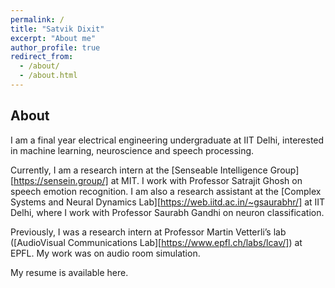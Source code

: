 ```yaml
---
permalink: /
title: "Satvik Dixit"
excerpt: "About me"
author_profile: true
redirect_from: 
  - /about/
  - /about.html
---
```


About
------

I am a final year electrical engineering undergraduate at IIT Delhi, interested in machine learning, neuroscience and speech processing. 

Currently, I am a research intern at the [Senseable Intelligence Group][https://sensein.group/] at MIT. I work with Professor Satrajit Ghosh on speech emotion recognition. I am also a research assistant at the [Complex Systems and Neural Dynamics Lab][https://web.iitd.ac.in/~gsaurabhr/] at IIT Delhi, where I work with Professor Saurabh Gandhi on neuron classification.

Previously, I was a research intern at Professor Martin Vetterli’s lab ([AudioVisual Communications Lab][https://www.epfl.ch/labs/lcav/]) at EPFL. My work was on audio room simulation.

My resume is available here.

